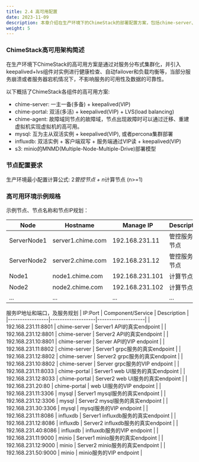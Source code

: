 ```yaml
---
title: 2.4 高可用配置
date: 2023-11-09
description: 本章介绍在生产环境下的ChimeStack的部署配置方案，包括chime-server、chime-agent的高可用部署及配置，以及mysql, influxdb和s3的高可用部署及配置。
weight: 5
---
```


### ChimeStack高可用架构简述

在生产环境下ChimeStack的高可用方案是通过对服务分布式集群化，并引入keepalived+lvs组件对实例进行健康检查、自动failover和负载均衡等，当部分服务崩溃或者服务器宕机情况下，不影响服务的可用性及数据的可靠性。

以下概括了ChimeStack各组件的高可用方案:

- chime-server: 一主一备(多备) + keepalived(VIP) 
- chime-portal: 双活(多活) + keepalived(VIP) + LVS(load balancing)
- chime-agent: 故障域同节点的故障域，节点出现故障时可以通过迁移、重建虚拟机实现虚拟机的高可用。
- mysql: 互为主从双活实例 + keepalived(VIP), 或者percona集群部署
- influxdb: 双活实例 + 客户端双写 + 服务端通过VIP读 + keepalived(VIP)
- s3: minio的MNMD(Multiple-Node-Multiple-Drive)部署模型

### 节点配置要求

生产环境最小配置计算公式: 2*管控节点 + n*计算节点 (n>=1)

### 高可用环境示例规格

示例节点、节点名称和节点IP规划：

| Node | Hostname | Manage IP       | Description | 
|------|----------|----------|-------------|
| ServerNode1 | server1.chime.com | 192.168.231.11 | 管控服务主节点 | 
| ServerNode2 | server2.chime.com | 192.168.231.12 | 管控服务从节点 | 
| Node1 | node1.chime.com | 192.168.231.101 | 计算节点1 | 
| Node2 | node2.chime.com | 192.168.231.102 | 计算节点2 | 
| ... | ... | ... | ... |

服务IP地址和端口，及服务规划
| IP:Port         | Component/Service |    Description     | 
|-----------------|-------------------|--------------------|
| 192.168.231.11:8801 | chime-server | Server1 API的真实endpoint | 
| 192.168.231.12:8801 | chime-server | Server2 API的真实endpoint | 
| 192.168.231.10:8801 | chime-server | Server API的VIP endpoint |
| 192.168.231.11:8802 | chime-server | Server1 grpc服务的真实endpoint | 
| 192.168.231.12:8802 | chime-server | Server2 grpc服务的真实endpoint | 
| 192.168.231.10:8802 | chime-server | Server grpc服务的VIP endpoint |
| 192.168.231.11:8033 | chime-portal | Server1 web UI服务的真实endpoint | 
| 192.168.231.12:8033 | chime-portal | Server2 web UI服务的真实endpoint | 
| 192.168.231.20:80   | chime-portal | web UI服务的VIP endpoint |
| 192.168.231.11:3306 | mysql        | Server1 mysql服务的真实endpoint | 
| 192.168.231.12:3306 | mysql        | Server2 mysql服务的真实endpoint | 
| 192.168.231.30:3306 | mysql        | mysql服务的VIP endpoint |
| 192.168.231.11:8086 | influxdb     | Server1 influxdb服务的真实endpoint | 
| 192.168.231.12:8086 | influxdb     | Server2 influxdb服务的真实endpoint | 
| 192.168.231.40:8086 | influxdb     | influxdb服务的VIP endpoint |
| 192.168.231.11:9000 | minio        | Server1 minio服务的真实endpoint | 
| 192.168.231.12:9000 | minio        | Server2 minio服务的真实endpoint | 
| 192.168.231.50:9000 | minio        | minio服务的VIP endpoint |

